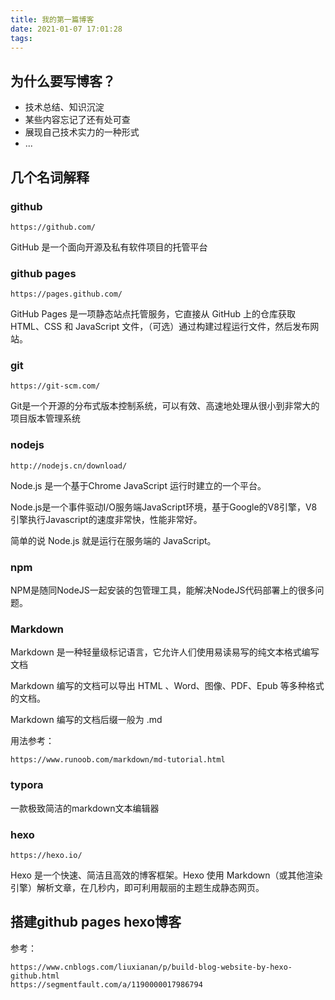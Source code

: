 ```yaml
---
title: 我的第一篇博客
date: 2021-01-07 17:01:28
tags:
---
```


## 为什么要写博客？

- 技术总结、知识沉淀
- 某些内容忘记了还有处可查
- 展现自己技术实力的一种形式
- ...

## 几个名词解释

### github

```
https://github.com/
```

GitHub 是一个面向开源及私有软件项目的托管平台

### github pages

```
https://pages.github.com/
```

GitHub Pages 是一项静态站点托管服务，它直接从 GitHub 上的仓库获取 HTML、CSS 和 JavaScript 文件，（可选）通过构建过程运行文件，然后发布网站。

### git

```
https://git-scm.com/
```

Git是一个开源的分布式版本控制系统，可以有效、高速地处理从很小到非常大的项目版本管理系统

### nodejs

```
http://nodejs.cn/download/
```

Node.js 是一个基于Chrome JavaScript 运行时建立的一个平台。

Node.js是一个事件驱动I/O服务端JavaScript环境，基于Google的V8引擎，V8引擎执行Javascript的速度非常快，性能非常好。

简单的说 Node.js 就是运行在服务端的 JavaScript。

### npm

NPM是随同NodeJS一起安装的包管理工具，能解决NodeJS代码部署上的很多问题。

### Markdown

Markdown 是一种轻量级标记语言，它允许人们使用易读易写的纯文本格式编写文档

Markdown 编写的文档可以导出 HTML 、Word、图像、PDF、Epub 等多种格式的文档。

Markdown 编写的文档后缀一般为 .md

用法参考：

```
https://www.runoob.com/markdown/md-tutorial.html
```

### typora

一款极致简洁的markdown文本编辑器

### hexo

```
https://hexo.io/
```

Hexo 是一个快速、简洁且高效的博客框架。Hexo 使用 Markdown（或其他渲染引擎）解析文章，在几秒内，即可利用靓丽的主题生成静态网页。

## 搭建github pages hexo博客

参考：

```
https://www.cnblogs.com/liuxianan/p/build-blog-website-by-hexo-github.html
https://segmentfault.com/a/1190000017986794
```



